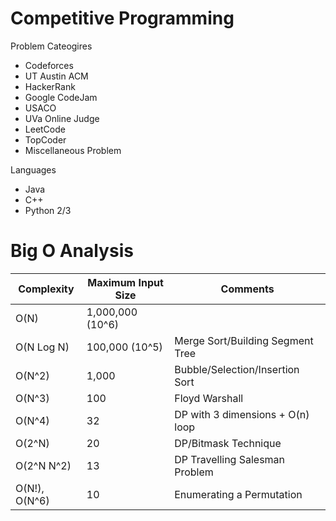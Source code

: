 # Competitive Programming

Problem Cateogires
- Codeforces
- UT Austin ACM
- HackerRank
- Google CodeJam
- USACO
- UVa Online Judge
- LeetCode
- TopCoder
- Miscellaneous Problem

Languages
- Java
- C++
- Python 2/3

# Big O Analysis
| Complexity           | Maximum Input Size | Comments                         |
|----------------------|--------------------|----------------------------------|
| O(N)                 | 1,000,000 (10^6)   |                                  |
| O(N Log N)           | 100,000 (10^5)     | Merge Sort/Building Segment Tree |
| O(N^2)               | 1,000              | Bubble/Selection/Insertion Sort  |
| O(N^3)               | 100                | Floyd Warshall                   |
| O(N^4)               | 32                 | DP with 3 dimensions + O(n) loop |
| O(2^N)               | 20                 | DP/Bitmask Technique             |
| O(2^N N^2)           | 13                 | DP Travelling Salesman Problem   |
| O(N!), O(N^6)        | 10                 | Enumerating a Permutation        |
